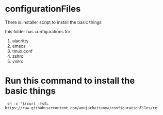 # configurationFiles

There is installer script to install the basic things 


this folder has configurations for 

1. alacritty 
2. emacs
3. tmux.conf
4. zshrc
5. vimrc 

# Run this command to install the basic things 
```
 sh -c "$(curl -fsSL https://raw.githubusercontent.com/anujachaitanya/configurationFiles/refs/heads/master/installer.sh)"   
 ```